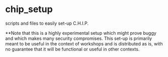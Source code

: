 # chip_setup
scripts and files to easily set-up C.H.I.P.

**Note that this is a highly experimental setup which might prove buggy and which makes many security compromises. This set-up is primarily meant to be useful in the context of workshops and is distributed as is, with no guarantee that it will be functional or useful in other contexts. 
